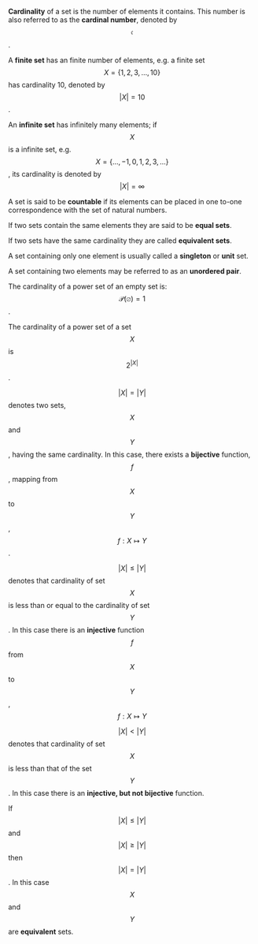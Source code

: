 __Cardinality__ of a set is the number of elements it contains. This number is also referred to as the __cardinal number__, denoted by $$\mathfrak{c}$$.

A __finite set__ has an finite number of elements, e.g. a finite set $$X=\{1,2,3,\dots,10\}$$ has cardinality 10, denoted by $$|X|=10$$.

An __infinite set__ has infinitely many elements; if $$X$$ is a infinite set, e.g. $$X=\{\dots,-1,0,1,2,3,\dots\}$$, its cardinality is denoted by $$|X|=\infty$$

A set is said to be **countable** if its elements can be placed in one to-one correspondence with the set of natural numbers.



If two sets contain the same elements they are said to be **equal sets**.

If two sets have the same cardinality they are called __equivalent sets__.

A set containing only one element is usually called a **singleton** or __unit__ set.

A set containing two elements may be referred to as an **unordered pair**.


The cardinality of a power set of an empty set is: $$\mathcal{P}(\varnothing) = 1$$.

The cardinality of a power set of a set $$X$$ is $$2^{|X|}$$.






$$|X| = |Y|$$ denotes two sets, $$X$$ and $$Y$$, having the same cardinality. In this case, there exists a __bijective__ function, $$f$$, mapping from $$X$$ to $$Y$$, $$f: X \mapsto Y$$.

$$|X|\le |Y|$$ denotes that cardinality of set $$X$$ is less than or equal to the cardinality of set $$Y$$. In this case there is an __injective__ function $$f$$ from $$X$$ to $$Y$$, $$f: X \mapsto Y$$

$$|X|\lt |Y|$$ denotes that cardinality of set $$X$$ is less than that of the set $$Y$$. In this case there is an __injective, but not bijective__ function.

If $$|X|\le |Y|$$ and $$|X|\ge |Y|$$ then $$|X| = |Y|$$. In this case $$X$$ and $$Y$$ are __equivalent__ sets.
